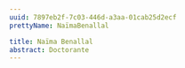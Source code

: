 ```yaml
---
uuid: 7897eb2f-7c03-446d-a3aa-01cab25d2ecf
prettyName: NaïmaBenallal

title: Naïma Benallal
abstract: Doctorante
---
```

